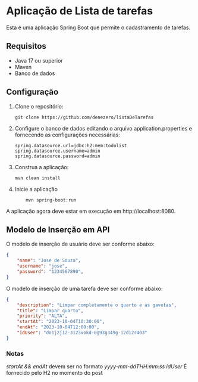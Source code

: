 # Aplicação de Lista de tarefas

Esta é uma aplicação Spring Boot que permite o cadastramento de tarefas.

## Requisitos

- Java 17 ou superior
- Maven
- Banco de dados

## Configuração

1. Clone o repositório:

   ```shell
   git clone https://github.com/denezero/listaDeTarefas
   ```

2. Configure o banco de dados editando o arquivo application.properties e fornecendo as configurações necessárias:

    ```properties
    spring.datasource.url=jdbc:h2:mem:todolist
    spring.datasource.username=admin
    spring.datasource.password=admin
    ```

3. Construa a aplicação:

    ```shell
    mvn clean install
    ```

4. Inicie a aplicação
    ```shell
        mvn spring-boot:run
    ```

A aplicação agora deve estar em execução em http://localhost:8080.


##  Modelo de Inserção em API

O modelo de inserção de usuário deve ser conforme abaixo:

```json
{
    "name": "Jose de Souza",
    "username": "jose",
    "password": "1234567890",
}
```
O modelo de inserção de uma tarefa deve ser conforme abaixo:
```json
{
    "description": "Limpar completamente o quarto e as gavetas",
    "title": "Limpar quarto",
    "priority": "ALTA",
    "startAt": "2023-10-04T10:30:00",
    "endAt": "2023-10-04T12:00:00",
    "idUser": "do1j2j12-3123xokd-0g93g349g-12d12r403"
}
```

### Notas

_startAt && endAt_ devem ser no formato  *yyyy-mm-ddTHH:mm:ss*
_idUser_ É fornecido pelo H2 no momento do post

